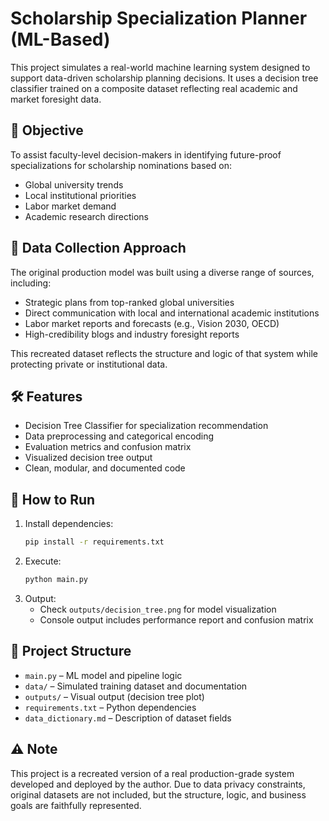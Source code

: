 # Scholarship Specialization Planner (ML-Based)

This project simulates a real-world machine learning system designed to support data-driven scholarship planning decisions. It uses a decision tree classifier trained on a composite dataset reflecting real academic and market foresight data.

## 🎯 Objective
To assist faculty-level decision-makers in identifying future-proof specializations for scholarship nominations based on:
- Global university trends
- Local institutional priorities
- Labor market demand
- Academic research directions

## 🧩 Data Collection Approach
The original production model was built using a diverse range of sources, including:
- Strategic plans from top-ranked global universities
- Direct communication with local and international academic institutions
- Labor market reports and forecasts (e.g., Vision 2030, OECD)
- High-credibility blogs and industry foresight reports

This recreated dataset reflects the structure and logic of that system while protecting private or institutional data.

## 🛠 Features
- Decision Tree Classifier for specialization recommendation
- Data preprocessing and categorical encoding
- Evaluation metrics and confusion matrix
- Visualized decision tree output
- Clean, modular, and documented code

## 🧪 How to Run
1. Install dependencies:
   ```bash
   pip install -r requirements.txt
   ```
2. Execute:
   ```bash
   python main.py
   ```
3. Output:
   - Check `outputs/decision_tree.png` for model visualization
   - Console output includes performance report and confusion matrix

## 📁 Project Structure
- `main.py` – ML model and pipeline logic
- `data/` – Simulated training dataset and documentation
- `outputs/` – Visual output (decision tree plot)
- `requirements.txt` – Python dependencies
- `data_dictionary.md` – Description of dataset fields

## ⚠️ Note
This project is a recreated version of a real production-grade system developed and deployed by the author. Due to data privacy constraints, original datasets are not included, but the structure, logic, and business goals are faithfully represented.
